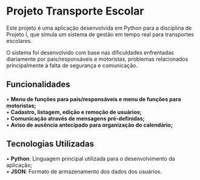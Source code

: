 # Projeto Transporte Escolar

Este projeto é uma aplicação desenvolvida em Python para a disciplina de Projeto I, que simula um sistema de gestão em tempo real para transportes escolares.  

O sistema foi desenvolvido com base nas dificuldades enfrentadas diariamente por pais/responsáveis e motoristas, problemas relacionados principalmente à falta de segurança e comunicação.  

## Funcionalidades

• **Menu de funções para pais/responsáveis e menu de funções para motoristas;**  
• **Cadastro, listagem, edição e remoção de usuários;**  
• **Comunicação através de mensagens pré-definidas;**  
• **Aviso de ausência antecipado para organização do calendário;**  

## Tecnologias Utilizadas

• **Python**: Linguagem principal utilizada para o desenvolvimento da aplicação;  
• **JSON**: Formato de armazenamento dos dados dos usuários.
